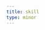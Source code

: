 ```yaml
---
title: skill
type: minor
---
```


<!--
SKT 코어 인프라에서 사용되는 기술은 SKT의 서비스 규모와 기술 발전 속도를 고려할 때 매우 다양하고 지속적으로 변화하고 있습니다. 하지만 일반적으로 다음과 같은 기술들이 주로 사용된다고 볼 수 있습니다.

**1. 가상화 기술 (Virtualization):**

* **서버 가상화:** 다수의 가상 서버를 하나의 물리적 서버에서 운영하여 자원 활용 효율을 높이고, 시스템 유연성을 확보합니다.
* **네트워크 가상화:** 소프트웨어 정의 네트워킹(SDN)을 통해 네트워크 구성을 유연하게 변경하고, 새로운 서비스를 빠르게 도입할 수 있도록 지원합니다.

**2. 클라우드 컴퓨팅:**

* **퍼블릭 클라우드:** AWS, Azure, GCP 등 외부 클라우드 서비스를 활용하여 빠르게 시스템을 확장하고 유지 관리 비용을 절감합니다.
* **프라이빗 클라우드:** 자체 데이터 센터에 구축된 클라우드 환경을 통해 데이터 보안 및 관리를 강화합니다.
* **하이브리드 클라우드:** 퍼블릭 클라우드와 프라이빗 클라우드를 결합하여 각각의 장점을 활용합니다.

**3. 컨테이너 기술:**

* **Docker, Kubernetes:** 애플리케이션을 격리된 환경에서 실행하여 시스템 안정성을 높이고, 개발 및 배포 효율성을 향상시킵니다.

**4. 데이터베이스:**

* **관계형 데이터베이스 (RDBMS):** Oracle, MySQL 등 대규모 데이터를 효율적으로 관리하기 위한 데이터베이스
* **NoSQL 데이터베이스:** MongoDB, Cassandra 등 비정형 데이터를 처리하기 위한 데이터베이스

**5. 빅데이터 기술:**

* **Hadoop, Spark:** 방대한 양의 데이터를 처리하고 분석하기 위한 플랫폼
* **머신러닝, 딥러닝:** 데이터 분석을 통해 인사이트를 도출하고, 예측 모델을 구축합니다.

**6. 네트워킹 기술:**

* **SDN (Software Defined Networking):** 소프트웨어로 네트워크를 제어하여 유연성과 자동화를 높입니다.
* **NFV (Network Functions Virtualization):** 네트워크 기능을 가상화하여 유연성과 확장성을 높입니다.

**7. 보안 기술:**

* **침입 탐지 및 예방 시스템 (IDS/IPS):** 사이버 공격으로부터 시스템을 보호합니다.
* **암호화:** 데이터 유출을 방지하기 위해 데이터를 암호화합니다.

**8. 자동화 기술:**

* **Ansible, Puppet:** 시스템 구성 관리를 자동화하여 효율성을 높입니다.

**9. AI/ML 기술:**

* **자연어 처리, 이미지 인식:** AI 기술을 활용하여 다양한 서비스를 개발합니다.

**10. 5G 기술:**

* **초저지연, 초고속, 대용량:** 5G 기술을 기반으로 새로운 서비스를 개발하고 기존 서비스의 품질을 향상시킵니다.

**위에 언급된 기술들은 일부 예시이며, SKT는 지속적으로 새로운 기술을 도입하고 적용하여 서비스 품질을 향상시키고 있습니다.**

**더 자세한 정보를 원하시면, SKT 채용 공고나 기술 블로그 등을 참고하시거나, 직접 SKT에 문의하는 것을 추천합니다.**

**궁금한 점이 있다면 언제든지 다시 질문해주세요.**
-->